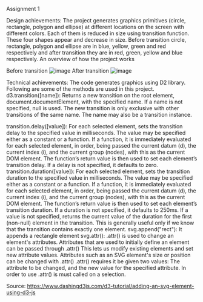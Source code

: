 Assignment 1

Design achievements:
The project generates graphics primitives (circle, rectangle, polygon and ellipse) at different locations on the screen with different colors. Each of them is reduced in size using transition function. 
These four shapes appear and decrease in size. Before transition circle, rectangle, polygon and ellipse are in blue, yellow, green and red respectively and after transition they are in red, green, yellow and blue respectively. 
An overview of how the project works

Before transition
 ![image](https://user-images.githubusercontent.com/54874663/108635467-86ee4c80-744d-11eb-9114-295a2d647fc2.png)
After transition
 ![image](https://user-images.githubusercontent.com/54874663/108635503-af764680-744d-11eb-96eb-3f46c1362c2c.png)

Technical achievements:
The code generates graphics using D2 library. Following are some of the methods are used in this project.
d3.transition([name]):
Returns a new transition on the root element, document.documentElement, with the specified name. If a name is not specified, null is used. The new transition is only exclusive with other transitions of the same name. The name may also be a transition instance.

transition.delay([value]):
For each selected element, sets the transition delay to the specified value in milliseconds. The value may be specified either as a constant or a function. If a function, it is immediately evaluated for each selected element, in order, being passed the current datum (d), the current index (i), and the current group (nodes), with this as the current DOM element. The function’s return value is then used to set each element’s transition delay. If a delay is not specified, it defaults to zero.
transition.duration([value]):
For each selected element, sets the transition duration to the specified value in milliseconds. The value may be specified either as a constant or a function. If a function, it is immediately evaluated for each selected element, in order, being passed the current datum (d), the current index (i), and the current group (nodes), with this as the current DOM element. The function’s return value is then used to set each element’s transition duration. If a duration is not specified, it defaults to 250ms.
If a value is not specified, returns the current value of the duration for the first (non-null) element in the transition. This is generally useful only if we know that the transition contains exactly one element.
 svg.append("rect"):
It appends a rectangle element
svg.attr():
.attr() is used to change an element's attributes. Attributes that are used to initially define an element can be passed through .attr() This lets us modify existing elements and set new attribute values. Attributes such as an SVG element's size or position can be changed with .attr()
.attr() requires it be given two values: The attribute to be changed, and the new value for the specified attribute. In order to use .attr() is must called on a selection.

Source:
https://www.dashingd3js.com/d3-tutorial/adding-an-svg-element-using-d3-js

